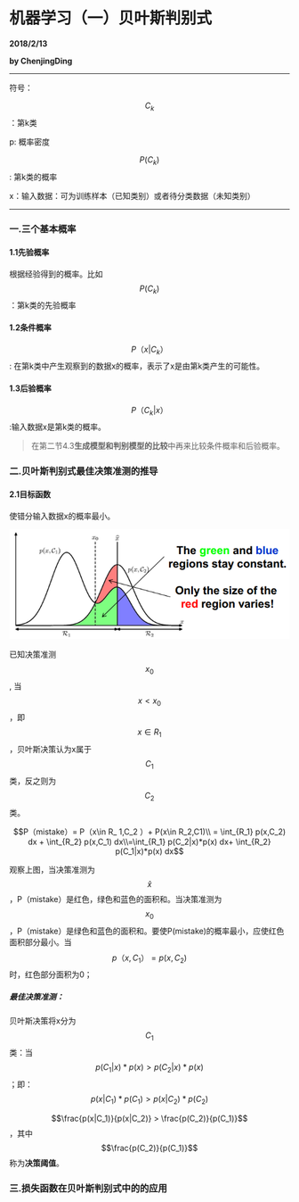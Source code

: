 # 机器学习（一）贝叶斯判别式

**2018/2/13**

**by ChenjingDing**

---

符号：

$$C_k$$：第k类

p: 概率密度

$$P(C_k)$$: 第k类的概率

x：输入数据：可为训练样本（已知类别）或者待分类数据（未知类别）

---

### 一.三个基本概率

#### 1.1先验概率

根据经验得到的概率。比如$$P(C_k)$$：第k类的先验概率

#### 1.2条件概率

$$P（x|C_k）$$: 在第k类中产生观察到的数据x的概率，表示了x是由第k类产生的可能性。

#### 1.3后验概率

$$P（C_k|x）$$:输入数据x是第k类的概率。

> 在第二节4.3**生成模型和判别模型的比较**中再来比较条件概率和后验概率。

### 二.贝叶斯判别式最佳决策准测的推导

#### 2.1目标函数

使错分输入数据x的概率最小。

![](/assets/1.2.2.1贝叶斯判别式最小化错分概率.png)

已知决策准测$$x_0$$, 当$$x < x_0$$，即$$x \in R_1$$，贝叶斯决策认为x属于$$C_1$$类，反之则为$$C_2$$类。

$$P（mistake）= P（x\in R_            1,C_2 ）+ P(x\in R_2,C1)\\ = \int_{R_1} p(x,C_2) dx + \int_{R_2} p(x,C_1) dx\\=\int_{R_1} p(C_2|x)*p(x) dx+ \int_{R_2} p(C_1|x)*p(x) dx$$

观察上图，当决策准测为$$\widehat{x}$$，P（mistake）是红色，绿色和蓝色的面积和。当决策准测为$$x_0$$，P（mistake）是绿色和蓝色的面积和。要使P\(mistake\)的概率最小，应使红色面积部分最小。当$$p（x,C_1）= p(x,C_2)$$时，红色部分面积为0；

##### 最佳决策准测：

贝叶斯决策将x分为$$C_1$$类：当$$p(C_1|x)*p(x) >p(C_2|x)*p(x)$$；即：$$p(x|C_1)*p(C_1) >p(x|C_2)*p(C_2)$$

$$\frac{p(x|C_1)}{p(x|C_2)} > \frac{p(C_2)}{p(C_1)}$$，其中$$\frac{p(C_2)}{p(C_1)}$$称为**决策阈值**。

### 三.损失函数在贝叶斯判别式中的的应用



















